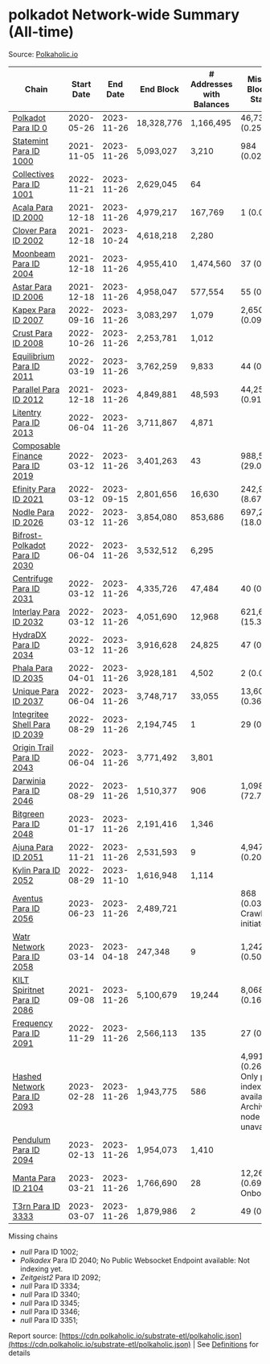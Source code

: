 # polkadot Network-wide Summary (All-time)

Source: [Polkaholic.io](https://polkaholic.io)


| Chain            | Start Date | End Date | End Block | # Addresses with Balances | Missing Blocks / Status |
| ---------------- | ---------- | ---------| --------- | ------------------------- | ----------------------- |
| [Polkadot Para ID 0](/polkadot/0-polkadot) | 2020-05-26 | 2023-11-26 | 18,328,776 |  1,166,495 | 46,735 (0.25%)  |
| [Statemint Para ID 1000](/polkadot/1000-statemint) | 2021-11-05 | 2023-11-26 | 5,093,027 |  3,210 | 984 (0.02%)  |
| [Collectives Para ID 1001](/polkadot/1001-collectives) | 2022-11-21 | 2023-11-26 | 2,629,045 |  64 |    |
| [Acala Para ID 2000](/polkadot/2000-acala) | 2021-12-18 | 2023-11-26 | 4,979,217 |  167,769 | 1 (0.00%)  |
| [Clover Para ID 2002](/polkadot/2002-clover) | 2021-12-18 | 2023-10-24 | 4,618,218 |  2,280 |    |
| [Moonbeam Para ID 2004](/polkadot/2004-moonbeam) | 2021-12-18 | 2023-11-26 | 4,955,410 |  1,474,560 | 37 (0.00%)  |
| [Astar Para ID 2006](/polkadot/2006-astar) | 2021-12-18 | 2023-11-26 | 4,958,047 |  577,554 | 55 (0.00%)  |
| [Kapex Para ID 2007](/polkadot/2007-kapex) | 2022-09-16 | 2023-11-26 | 3,083,297 |  1,079 | 2,650 (0.09%)  |
| [Crust Para ID 2008](/polkadot/2008-crust) | 2022-10-26 | 2023-11-26 | 2,253,781 |  1,012 |    |
| [Equilibrium Para ID 2011](/polkadot/2011-equilibrium) | 2022-03-19 | 2023-11-26 | 3,762,259 |  9,833 | 44 (0.00%)  |
| [Parallel Para ID 2012](/polkadot/2012-parallel) | 2021-12-18 | 2023-11-26 | 4,849,881 |  48,593 | 44,253 (0.91%)  |
| [Litentry Para ID 2013](/polkadot/2013-litentry) | 2022-06-04 | 2023-11-26 | 3,711,867 |  4,871 |    |
| [Composable Finance Para ID 2019](/polkadot/2019-composable) | 2022-03-12 | 2023-11-26 | 3,401,263 |  43 | 988,587 (29.07%)  |
| [Efinity Para ID 2021](/polkadot/2021-efinity) | 2022-03-12 | 2023-09-15 | 2,801,656 |  16,630 | 242,949 (8.67%)  |
| [Nodle Para ID 2026](/polkadot/2026-nodle) | 2022-03-12 | 2023-11-26 | 3,854,080 |  853,686 | 697,249 (18.09%)  |
| [Bifrost-Polkadot Para ID 2030](/polkadot/2030-bifrost-dot) | 2022-06-04 | 2023-11-26 | 3,532,512 |  6,295 |    |
| [Centrifuge Para ID 2031](/polkadot/2031-centrifuge) | 2022-03-12 | 2023-11-26 | 4,335,726 |  47,484 | 40 (0.00%)  |
| [Interlay Para ID 2032](/polkadot/2032-interlay) | 2022-03-12 | 2023-11-26 | 4,051,690 |  12,968 | 621,629 (15.34%)  |
| [HydraDX Para ID 2034](/polkadot/2034-hydradx) | 2022-03-12 | 2023-11-26 | 3,916,628 |  24,825 | 47 (0.00%)  |
| [Phala Para ID 2035](/polkadot/2035-phala) | 2022-04-01 | 2023-11-26 | 3,928,181 |  4,502 | 2 (0.00%)  |
| [Unique Para ID 2037](/polkadot/2037-unique) | 2022-06-04 | 2023-11-26 | 3,748,717 |  33,055 | 13,605 (0.36%)  |
| [Integritee Shell Para ID 2039](/polkadot/2039-integritee-shell) | 2022-08-29 | 2023-11-26 | 2,194,745 |  1 | 29 (0.00%)  |
| [Origin Trail Para ID 2043](/polkadot/2043-origintrail) | 2022-06-04 | 2023-11-26 | 3,771,492 |  3,801 |    |
| [Darwinia Para ID 2046](/polkadot/2046-darwinia) | 2022-08-29 | 2023-11-26 | 1,510,377 |  906 | 1,098,050 (72.70%)  |
| [Bitgreen Para ID 2048](/polkadot/2048-bitgreen) | 2023-01-17 | 2023-11-26 | 2,191,416 |  1,346 |    |
| [Ajuna Para ID 2051](/polkadot/2051-ajuna) | 2022-11-21 | 2023-11-26 | 2,531,593 |  9 | 4,947 (0.20%)  |
| [Kylin Para ID 2052](/polkadot/2052-kylin) | 2022-08-29 | 2023-11-10 | 1,616,948 |  1,114 |    |
| [Aventus Para ID 2056](/polkadot/2056-aventus) | 2023-06-23 | 2023-11-26 | 2,489,721 |   | 868 (0.03%) Crawling initiated |
| [Watr Network Para ID 2058](/polkadot/2058-watr) | 2023-03-14 | 2023-04-18 | 247,348 |  9 | 1,242 (0.50%)  |
| [KILT Spiritnet Para ID 2086](/polkadot/2086-kilt) | 2021-09-08 | 2023-11-26 | 5,100,679 |  19,244 | 8,068 (0.16%)  |
| [Frequency Para ID 2091](/polkadot/2091-frequency) | 2022-11-29 | 2023-11-26 | 2,566,113 |  135 | 27 (0.00%)  |
| [Hashed Network Para ID 2093](/polkadot/2093-hashed) | 2023-02-28 | 2023-11-26 | 1,943,775 |  586 | 4,991 (0.26%) Only partial index available: Archive node unavailable |
| [Pendulum Para ID 2094](/polkadot/2094-pendulum) | 2023-02-13 | 2023-11-26 | 1,954,073 |  1,410 |    |
| [Manta Para ID 2104](/polkadot/2104-manta) | 2023-03-21 | 2023-11-26 | 1,766,690 |  28 | 12,262 (0.69%) Onboarding |
| [T3rn Para ID 3333](/polkadot/3333-t3rn) | 2023-03-07 | 2023-11-26 | 1,879,986 |  2 | 49 (0.00%)  |

Missing chains


* *null* Para ID 1002; 
* *Polkadex* Para ID 2040; No Public Websocket Endpoint available: Not indexing yet.
* *Zeitgeist2* Para ID 2092; 
* *null* Para ID 3334; 
* *null* Para ID 3340; 
* *null* Para ID 3345; 
* *null* Para ID 3346; 
* *null* Para ID 3351; 

Report source: [https://cdn.polkaholic.io/substrate-etl/polkaholic.json](https://cdn.polkaholic.io/substrate-etl/polkaholic.json) | See [Definitions](/DEFINITIONS.md) for details
